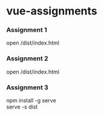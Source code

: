 # vue-assignments

### Assignment 1
open /dist/index.html

### Assignment 2
open /dist/index.html

### Assignment 3
npm install -g serve <br />
serve -s dist
